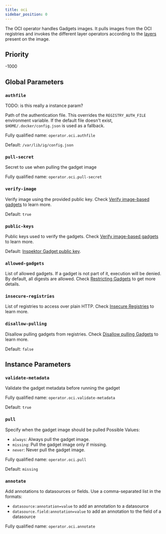 ```yaml
---
title: oci
sidebar_position: 0
---
```


The OCI operator handles Gadgets images. It pulls images from the OCI registries
and invokes the different layer operators according to the
[layers](../oci.md#image-layers-and-media-types) present on the image.

## Priority

-1000

## Global Parameters

### `authfile`

TODO: is this really a instance param?

Path of the authentication file. This overrides the `REGISTRY_AUTH_FILE`
environment variable. If the default file doesn't exist,
`$HOME/.docker/config.json` is used as a fallback.

Fully qualified name: `operator.oci.authfile`

Default: `/var/lib/ig/config.json`

### `pull-secret`

Secret to use when pulling the gadget image

Fully qualified name: `operator.oci.pull-secret`

### `verify-image`

Verify image using the provided public key. Check [Verify image-based
gadgets](../../reference/verify-assets.mdx#verify-image-based-gadgets) to learn more.

Default: `true`

### `public-keys`

Public keys used to verify the gadgets. Check [Verify image-based
gadgets](../../reference/verify-assets.mdx#verify-image-based-gadgets) to learn more.

Default: [Inspektor Gadget public
key](https://github.com/inspektor-gadget/inspektor-gadget/blob/%IG_BRANCH%/pkg/resources/inspektor-gadget.pub).

### `allowed-gadgets`

List of allowed gadgets. If a gadget is not part of it, execution will be
denied. By default, all digests are allowed. Check [Restricting
Gadgets](../../reference/restricting-gadgets.mdx) to get more details.

### `insecure-registries`

List of registries to access over plain HTTP. Check [Insecure
Registries](../../reference/insecure-registries.mdx) to learn more.

### `disallow-pulling`

Disallow pulling gadgets from registries. Check [Disallow pulling
Gadgets](../../reference/disallow-pulling.mdx) to learn more.

Default: `false`

## Instance Parameters

### `validate-metadata`

Validate the gadget metadata before running the gadget

Fully qualified name: `operator.oci.validate-metadata`

Default: `true`

### `pull`

Specify when the gadget image should be pulled
Possible Values:

- `always`: Always pull the gadget image.
- `missing`: Pull the gadget image only if missing.
- `never`: Never pull the gadget image.

Fully qualified name: `operator.oci.pull`

Default: `missing`

### `annotate`

Add annotations to datasources or fields. Use a comma-separated list in the formats:

- `datasource:annotation=value` to add an annotation to a datasource
- `datasource.field:annotation=value` to add an annotation to the field of a datasource

Fully qualified name: `operator.oci.annotate`
